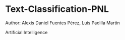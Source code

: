 # Text-Classification-PNL

Author: Alexis Daniel Fuentes Pérez, Luis Padilla Martin

Artificial Intelligence
